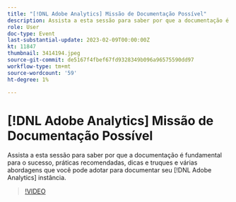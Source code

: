 ```yaml
---
title: "[!DNL Adobe Analytics] Missão de Documentação Possível"
description: Assista a esta sessão para saber por que a documentação é fundamental para o sucesso, práticas recomendadas, dicas e truques e várias abordagens que você pode adotar para documentar seu [!DNL Adobe Analytics] instância. Junho de 2022
role: User
doc-type: Event
last-substantial-update: 2023-02-09T00:00:00Z
kt: 11847
thumbnail: 3414194.jpeg
source-git-commit: de5167f4fbef67fd9328349b096a96575590dd97
workflow-type: tm+mt
source-wordcount: '59'
ht-degree: 1%

---
```



# [!DNL Adobe Analytics] Missão de Documentação Possível

Assista a esta sessão para saber por que a documentação é fundamental para o sucesso, práticas recomendadas, dicas e truques e várias abordagens que você pode adotar para documentar seu [!DNL Adobe Analytics] instância.

>[!VIDEO](https://video.tv.adobe.com/v/3414194/?quality=12&learn=on)
